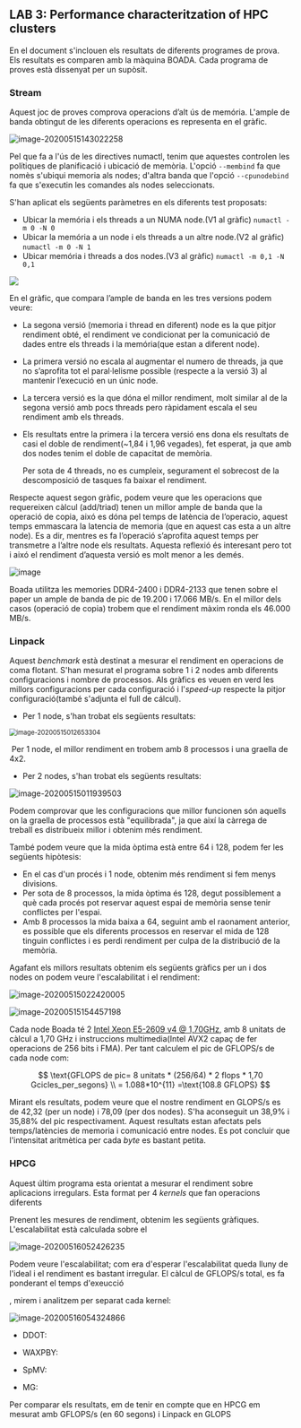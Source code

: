 ## LAB 3: Performance characteritzation of HPC clusters

En el document s'inclouen els resultats de diferents programes de prova. Els resultats es comparen amb la màquina BOADA. Cada programa de proves està dissenyat per un supòsit.



### Stream

Aquest joc de proves comprova operacions d’alt ús de memória. L'ample de banda obtingut de les diferents operacions es representa en el gràfic.

![image-20200515143022258](Lab3.assets/image-20200515143022258.png)

Pel que fa a l'ús de les directives numactl, tenim que aquestes controlen les polítiques de planificació i ubicació de memòria. L'opció ``--membind`` fa que nomès s'ubiqui memoria als nodes; d'altra banda que l'opció ``--cpunodebind`` fa que s'executin les comandes als nodes seleccionats. 

S'han aplicat els següents paràmetres en els diferents test proposats:

* Ubicar la memória i els threads a un NUMA node.(V1 al gràfic) ``numactl -m 0 -N 0``
* Ubicar la memória a un node i els threads a un altre node.(V2 al gràfic) ``numactl -m 0 -N 1``
* Ubicar memória i threads a dos nodes.(V3 al gràfic) ``numactl -m 0,1 -N 0,1``

![](Lab3.assets/image-20200508223307319.png)

En el gràfic, que compara l’ample de banda en les tres versions podem veure:

* La segona versió (memoria i thread en diferent) node es la que pitjor rendiment obté, el rendiment ve condicionat per la comunicació de dades entre els threads i la memória(que estan a diferent node).

* La primera versió no escala al augmentar el numero de threads, ja que no s’aprofita tot el paral·lelisme possible (respecte a la versió 3) al mantenir l’execució en un únic node.

* La tercera versió es la que dóna el millor rendiment, molt similar al de la segona versió amb pocs threads pero ràpidament escala el seu rendiment amb els threads.

* Els resultats entre la primera i la tercera versió ens dona els resultats de casi el doble de rendiment(~1,84 i 1,96 vegades), fet esperat, ja que amb dos nodes tenim el doble de capacitat de memòria.

  Per sota de 4 threads, no es cumpleix, segurament el sobrecost de la descomposició de tasques fa baixar el rendiment.

Respecte aquest segon gràfic, podem veure que les operacions que requereixen càlcul (add/triad) tenen un millor ample de banda que la operació de copia, aixó es dóna pel temps de latència de l’operacio, aquest temps emmascara la latencia de memoria (que en aquest cas esta a un altre node). Es a dir, mentres es fa l’operació s’aprofita aquest temps per transmetre a l’altre node els resultats. Aquesta reflexió és interesant pero tot i aixó el rendiment d’aquesta versió es molt menor a les demés.

![image](Lab3.assets\image-20200508223212982.png)

Boada utilitza les memories DDR4-2400 i DDR4-2133 que tenen sobre el paper un ample de banda de pic de 19.200 i 17.066 MB/s. En el millor dels casos (operació de copia) trobem que el rendiment màxim ronda els 46.000 MB/s.

### Linpack

Aquest *benchmark* està destinat a mesurar el rendiment en operacions de coma flotant. S'han mesurat el programa sobre 1 i 2 nodes amb diferents configuracions i nombre de processos. Als gràfics es veuen en verd les millors configuracions per cada configuració i l'*speed-up* respecte la pitjor configuració(també s'adjunta el full de cálcul).

* Per 1 node, s'han trobat els següents resultats:

<img src="Lab3.assets/image-20200515012653304.png" alt="image-20200515012653304" style="zoom:80%;" />

​		Per 1 node, el millor rendiment en trobem amb 8 processos i una graella de 4x2.

* Per 2 nodes, s'han trobat els següents resultats:

<img src="Lab3.assets/image-20200515011939503.png" alt="image-20200515011939503" style="zoom:100%;" />

Podem comprovar que les configuracions que millor funcionen són aquells on la graella de processos està "equilibrada", ja que així la càrrega de treball es distribueix millor i obtenim més rendiment. 

També podem veure que la mida òptima està entre 64 i 128, podem fer les següents hipòtesis:

* En el cas d'un procés i 1 node, obtenim més rendiment si fem menys divisions.
* Per sota de 8 processos, la mida òptima és 128, degut possiblement a què cada procés pot reservar aquest espai de memòria sense tenir conflictes per l'espai.
*  Amb 8 processos la mida baixa a 64, seguint amb el raonament anterior, es possible que els diferents processos en reservar el mida de 128 tinguin conflictes i es perdi rendiment per culpa de la distribució de la memòria.

Agafant els millors resultats obtenim els següents gràfics per un i dos nodes on podem veure l'escalabilitat i el rendiment:

![image-20200515022420005](Lab3.assets/image-20200515022420005.png)

![image-20200515154457198](Lab3.assets/image-20200515154457198.png)

Cada node Boada té 2 [Intel Xeon E5-2609 v4 @ 1,70GHz](https://ark.intel.com/content/www/es/es/ark/products/92990/intel-xeon-processor-e5-2609-v4-20m-cache-1-70-ghz.html), amb 8 unitats de càlcul a 1,70 GHz i instruccions multimedia(Intel AVX2 capaç de fer operacions de 256 bits i FMA). Per tant calculem el pic de GFLOPS/s de cada node com:

$$
\text{GFLOPS de pic= 8 unitats * (256/64) * 2 flops * 1,70 Gcicles_per_segons} \\ = 1.088*10^{11} =\text{108.8 GFLOPS}
$$

Mirant els resultats, podem veure que el nostre rendiment en GLOPS/s es de 42,32 (per un node) i 78,09 (per dos nodes). S'ha aconseguit un 38,9% i 35,88% del pic respectivament. Aquest resultats estan afectats pels temps/latències de memoria i comunicació entre nodes.  Es pot concluir que l'intensitat aritmètica per cada *byte* es bastant petita.

### HPCG

Aquest últim programa esta orientat a mesurar el rendiment sobre aplicacions irregulars. Esta format per 4 *kernels* que fan operacions diferents

Prenent les mesures de rendiment, obtenim les següents gràfiques. L'escalabilitat està calculada sobre el 

![image-20200516052426235](Lab3.assets/image-20200516052426235.png)

Podem veure l'escalabilitat; com era d'esperar l'escalabilitat queda lluny de l'ideal i el rendiment es bastant irregular. El càlcul de  GFLOPS/s total, es fa ponderant el temps d'exeucció <todo>



, mirem i analitzem per separat cada kernel:

![image-20200516054324866](Lab3.assets/image-20200516054324866.png)

* DDOT: 

* WAXPBY:<todo>

* SpMV:

* MG:

  



Per comparar els resultats, em de tenir en compte que en HPCG em mesurat amb GFLOPS/s (en 60 segons) i Linpack en GLOPS

